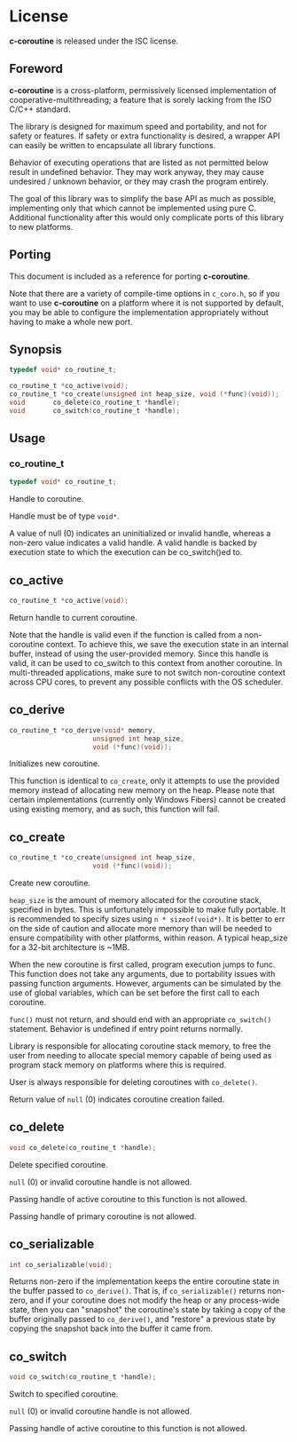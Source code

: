 # License

**c-coroutine** is released under the ISC license.

## Foreword

**c-coroutine** is a cross-platform, permissively licensed implementation of
cooperative-multithreading; a feature that is sorely lacking from the ISO C/C++
standard.

The library is designed for maximum speed and portability, and not for safety or
features. If safety or extra functionality is desired, a wrapper API can easily
be written to encapsulate all library functions.

Behavior of executing operations that are listed as not permitted below result
in undefined behavior. They may work anyway, they may cause undesired / unknown
behavior, or they may crash the program entirely.

The goal of this library was to simplify the base API as much as possible,
implementing only that which cannot be implemented using pure C. Additional
functionality after this would only complicate ports of this library to new
platforms.

## Porting

This document is included as a reference for porting **c-coroutine**.

Note that there are a variety of compile-time options in `c_coro.h`,
so if you want to use **c-coroutine** on a platform where it is not supported by default,
you may be able to configure the implementation appropriately without having
to make a whole new port.

## Synopsis

```c
typedef void* co_routine_t;

co_routine_t *co_active(void);
co_routine_t *co_create(unsigned int heap_size, void (*func)(void));
void       co_delete(co_routine_t *handle);
void       co_switch(co_routine_t *handle);
```

## Usage

### co_routine_t

```c
typedef void* co_routine_t;
```

Handle to coroutine.

Handle must be of type `void*`.

A value of null (0) indicates an uninitialized or invalid handle, whereas a
non-zero value indicates a valid handle. A valid handle is backed by execution
state to which the execution can be co_switch()ed to.

## co_active

```c
co_routine_t *co_active(void);
```

Return handle to current coroutine.

Note that the handle is valid even if the function is called from a non-coroutine
context. To achieve this, we save the execution state in an internal buffer,
instead of using the user-provided memory. Since this handle is valid, it can
be used to co_switch to this context from another coroutine. In multi-threaded
applications, make sure to not switch non-coroutine context across CPU cores,
to prevent any possible conflicts with the OS scheduler.

## co_derive

```c
co_routine_t *co_derive(void* memory,
                     unsigned int heap_size,
                     void (*func)(void));
```

Initializes new coroutine.

This function is identical to `co_create`, only it attempts to use the provided
memory instead of allocating new memory on the heap. Please note that certain
implementations (currently only Windows Fibers) cannot be created using existing
memory, and as such, this function will fail.

## co_create

```c
co_routine_t *co_create(unsigned int heap_size,
                     void (*func)(void));
```

Create new coroutine.

`heap_size` is the amount of memory allocated for the coroutine stack, specified
in bytes. This is unfortunately impossible to make fully portable. It is
recommended to specify sizes using `n * sizeof(void*)`. It is better to err
on the side of caution and allocate more memory than will be needed to ensure
compatibility with other platforms, within reason. A typical heap_size for a
32-bit architecture is ~1MB.

When the new coroutine is first called, program execution jumps to func.
This function does not take any arguments, due to portability issues with
passing function arguments. However, arguments can be simulated by the use
of global variables, which can be set before the first call to each coroutine.

`func()` must not return, and should end with an appropriate `co_switch()`
statement. Behavior is undefined if entry point returns normally.

Library is responsible for allocating coroutine stack memory, to free
the user from needing to allocate special memory capable of being used
as program stack memory on platforms where this is required.

User is always responsible for deleting coroutines with `co_delete()`.

Return value of `null` (0) indicates coroutine creation failed.

## co_delete

```c
void co_delete(co_routine_t *handle);
```

Delete specified coroutine.

`null` (0) or invalid coroutine handle is not allowed.

Passing handle of active coroutine to this function is not allowed.

Passing handle of primary coroutine is not allowed.

## co_serializable

```c
int co_serializable(void);
```

Returns non-zero if the implementation keeps the entire coroutine state in the
buffer passed to `co_derive()`. That is, if `co_serializable()` returns
non-zero, and if your coroutine does not modify the heap or any process-wide
state, then you can "snapshot" the coroutine's state by taking a copy of the
buffer originally passed to `co_derive()`, and "restore" a previous state
by copying the snapshot back into the buffer it came from.

## co_switch

```c
void co_switch(co_routine_t *handle);
```

Switch to specified coroutine.

`null` (0) or invalid coroutine handle is not allowed.

Passing handle of active coroutine to this function is not allowed.
